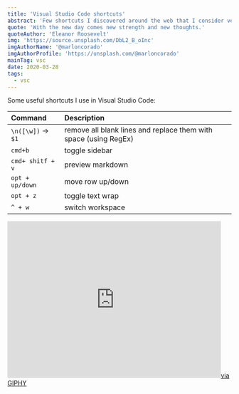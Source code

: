 ```yaml
---
title: 'Visual Studio Code shortcuts'
abstract: 'Few shortcuts I discovered around the web that I consider very helpful'
quote: 'With the new day comes new strength and new thoughts.'
quoteAuthor: 'Eleanor Roosevelt'
img: 'https://source.unsplash.com/DbL2_B_oInc'
imgAuthorName: '@marloncorado'
imgAuthorProfile: 'https://unsplash.com/@marloncorado'
mainTag: vsc
date: 2020-03-28
tags:
  - vsc
---
```


Some useful shortcuts I use in Visual Studio Code:

| Command             | Description                                                      |
|:--------------------|:-----------------------------------------------------------------|
| `\n([\w])` -> ` $1` | remove all blank lines and replace them with space (using RegEx) |
| `cmd+b`             | toggle sidebar                                                   |
| `cmd+ shitf + v`    | preview markdown                                                 |
| `opt + up/down`     | move row up/down                                                 |
| `opt + z`           | toggle text wrap                                                 |
| `^ + w`             | switch workspace                                                 |

<iframe src="https://giphy.com/embed/5gXYzsVBmjIsw" width="480" height="352" frameBorder="0" class="giphy-embed" allowFullScreen></iframe><a href="https://giphy.com/embed/5gXYzsVBmjIsw">via GIPHY</a>
